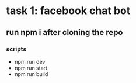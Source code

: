# task 1: facebook chat bot

## run npm i after cloning the repo
### scripts 
 -   npm run dev
 -   npm run start
 -   npm run build